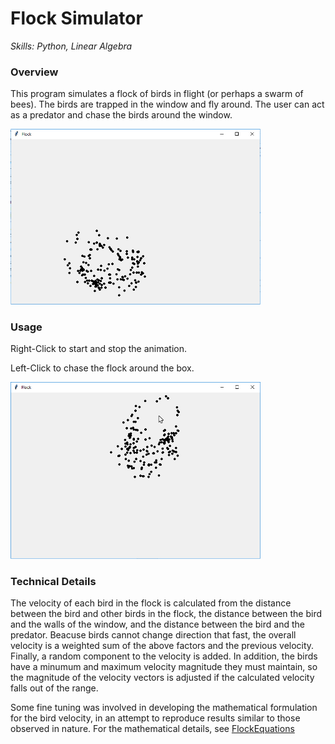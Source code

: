 # Flock Simulator
*Skills: Python, Linear Algebra*

### Overview
This program simulates a flock of birds in flight (or perhaps a swarm of bees). The birds are trapped in the window and fly around. The user can act as a predator and chase the birds around the window.

<img src="images/Flock1.jpg" width = "400">

### Usage
Right-Click to start and stop the animation.


Left-Click to chase the flock around the box.

<img src="images/Flock2.jpg" width = "400">

### Technical Details
The velocity of each bird in the flock is calculated from the distance between the bird and other birds in the flock, the distance between the bird and the walls of the window, and the distance between the bird and the predator. Beacuse birds cannot change direction that fast, the overall velocity is a weighted sum of the above factors and the previous velocity. Finally, a random component to the velocity is added. In addition, the birds have a minumum and maximum velocity magnitude they must maintain, so the magnitude of the velocity vectors is adjusted if the calculated velocity falls out of the range.

Some fine tuning was involved in developing the mathematical formulation for the bird velocity, in an attempt to reproduce results similar to those observed in nature. For the mathematical details, see [FlockEquations](FlockEquations.pdf)
